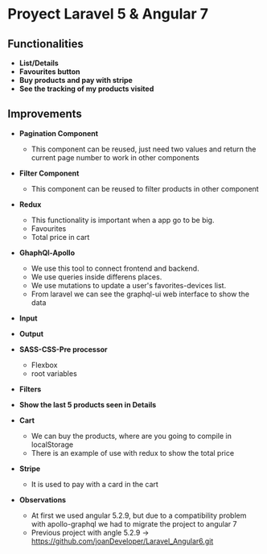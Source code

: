 # Proyect Laravel 5 & Angular 7

## Functionalities
+ **List/Details**
+ **Favourites button**
+ **Buy products and pay with stripe**
+ **See the tracking of my products visited**

## Improvements
+ **Pagination Component**
    - This component can be reused, just need two values and return the current page number to work in other components
+ **Filter Component**
    - This component can be reused to filter products in other component
+ **Redux**
    - This functionality is important when a app go to be big.
    - Favourites
    - Total price in cart
+ **GhaphQl-Apollo**
    - We use this tool to connect frontend and backend.
    - We use queries inside differens places.
    - We use mutations to update a user's favorites-devices list.
    - From laravel we can see the graphql-ui web interface to show the data
+ **Input**    
+ **Output**    
+ **SASS-CSS-Pre processor**    
    - Flexbox
    - root variables
+ **Filters**
+ **Show the last 5 products seen in Details**
+ **Cart**
    - We can buy the products, where are you going to compile in localStorage
    - There is an example of use with redux to show the total price
+ **Stripe**
    - It is used to pay with a card in the cart

+ **Observations**
    - At first we used angular 5.2.9, but due to a compatibility problem with apollo-graphql we had to migrate the project to angular 7
    - Previous project with angle 5.2.9 -> https://github.com/joanDeveloper/Laravel_Angular6.git